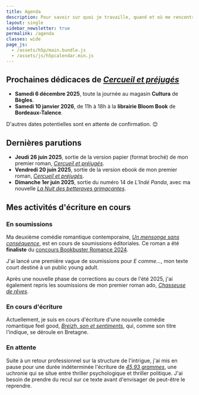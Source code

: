 ```yaml
---
title: Agenda
description: Pour savoir sur quoi je travaille, quand et où me rencontrer (événements, dédicaces...) Voici mon agenda !
layout: single
sidebar_newsletter: true
permalink: /agenda
classes: wide
page_js:
  - /assets/h5p/main.bundle.js
  - /assets/js/h5pcalendar.min.js
---
```


## Prochaines dédicaces de [*Cercueil et préjugés*](/publications/cercueil-et-prejuges)

- **Samedi 6 décembre 2025**, toute la journée au magasin **Cultura** de **Bègles**.
- **Samedi 10 janvier 2026**, de 11h à 18h à la **librairie Bloom Book** de **Bordeaux-Talence**.

D'autres dates potentielles sont en attente de confirmation. 😊

## Dernières parutions

- **Jeudi 26 juin 2025**, sortie de la version papier (format broché) de mon premier roman, [*Cercueil et préjugés*](/publications/cercueil-et-prejuges).
- **Vendredi 20 juin 2025**, sortie de la version ebook de mon premier roman, [*Cercueil et préjugés*](/publications/cercueil-et-prejuges).
- **Dimanche 1er juin 2025**, sortie du numéro 14 de *L'Indé Panda*, avec ma nouvelle [*La Nuit des betteraves grimaçantes*](/publications/la-nuit-des-betteraves-grimacantes).

<div id="h5p-publications"></div>

## Mes activités d'écriture en cours

### En soumissions

Ma deuxième comédie romantique contemporaine, [*Un mensonge sans conséquence*](/publications/projets-en-cours/#un-mensonge-sans-conséquence), est en cours de soumissions éditoriales.
Ce roman a été **finaliste** du <a href="https://www.instagram.com/p/C8O5XMRqK0P/?img_index=5" target="_blank">concours Bookbuster Romance 2024</a>.

J'ai lancé une première vague de soumissions pour *E comme&hellip;*, mon texte court destiné à un public young adult.

Après une nouvelle phase de corrections au cours de l'été 2025, j'ai également repris les soumissions de mon premier roman ado, [*Chasseuse de rêves*](/publications/projets-en-cours/#chasseuse-de-r%C3%AAves-titre-provisoire).

### En cours d'écriture

Actuellement, je suis en cours d'écriture d'une nouvelle comédie romantique feel good, [*Breizh, son et sentiments*](/publications/projets-en-cours/#breizh-son-et-sentiments), qui, comme son titre l'indique, se déroule en Bretagne.

### En attente

Suite à un retour professionnel sur la structure de l'intrigue, j'ai mis en pause pour une durée indéterminée l'écriture de [*45,93&nbsp;grammes*](/publications/projets-en-cours/#4593grammes), une uchronie qui se situe entre thriller psychologique et thriller politique. J'ai besoin de prendre du recul sur ce texte avant d'envisager de peut-être le reprendre.
